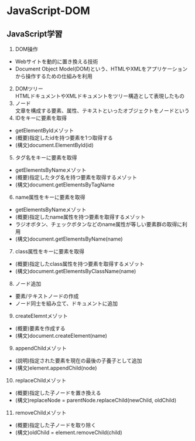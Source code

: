 # JavaScript-DOM
## JavaScript学習
1. DOM操作
- Webサイトを動的に置き換える技術
- Document Object Model(DOM)という、HTMLやXMLをアプリケーションから操作するための仕組みを利用
2. DOMツリー<br>
HTMLドキュメントやXMLドキュメントをツリー構造として表現したもの
3. ノード<br>
文章を構成する要素、属性、テキストといったオブジェクトをノードという
4. IDをキーに要素を取得<br>
- getElementByldメゾット
- (概要)指定したidを持つ要素を1つ取得する
- (構文)document.ElementByld(id)
5. タグ名をキーに要素を取得<br>
- getElementsByNameメゾット
- (概要)指定したタグ名を持つ要素を取得するメゾット
- (構文)document.getElementsByTagName
6. name属性をキーに要素を取得
- getElementsByNameメゾット
- (概要)指定したname属性を持つ要素を取得するメゾット
- ラジオボタン、チェックボタンなどのname属性が等しい要素群の取得に利用
- (構文)document.getElementsByName(name)
7. class属性をキーに要素を取得
- (概要)指定したclass属性を持つ要素を取得するメゾット
- (構文)document.getElementsByClassName(name)
8. ノード追加
- 要素/テキストノードの作成
- ノード同士を組み立て、ドキュメントに追加
9. createElemntメゾット
- (概要)要素を作成する
- (構文)document.createElement(name)
9. appendChildメゾット
- (説明)指定された要素を現在の最後の子養子として追加
- (構文)element.appendChild(node)
10. replaceChildメゾット
- (概要)指定した子ノードを置き換える
- (構文)replaceNode = parentNode.replaceChild(newChild, oldChild)
11. removeChildメゾット
- (概要)指定した子ノードを取り除く
- (構文)oldChild = element.removeChild(child)